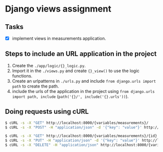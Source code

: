 # Django views assignment

## Tasks

 - [x] implement views in measurements application.

## Steps to include an URL application in the project

1. Create the `./app/logic/{}_logic.py`.
2. Import it in the `./views.py` and create `{}_view()` to use the logic functions.
3. Create an urlpatterns in `./urls.py` and include `from django.urls import path` to create the path.
4. include the urls of the application in the project using `from django.urls import path, include` (`path('{}/', include('{}.urls'))`).

## Doing requests using cURL

```bash
$ cURL -s -X "GET" http://localhost:8000/{variables/measurements}/
$ cURL -s -X "POST" -H "application/json" -d '{"key": "value"}' http://localhost:8000/{variables/measurements}/

$ cURL -s -X "GET" http://localhost:8000/{variables/measurements}/{id}
$ cURL -s -X "PUT" -H "application/json" -d '{"key": "value"}' http://localhost:8000/{variables/measurements}/{id}
$ cURL -s -X "DELETE" -H "application/json" http://localhost:8000/{variables/measurements}/{id}
```
